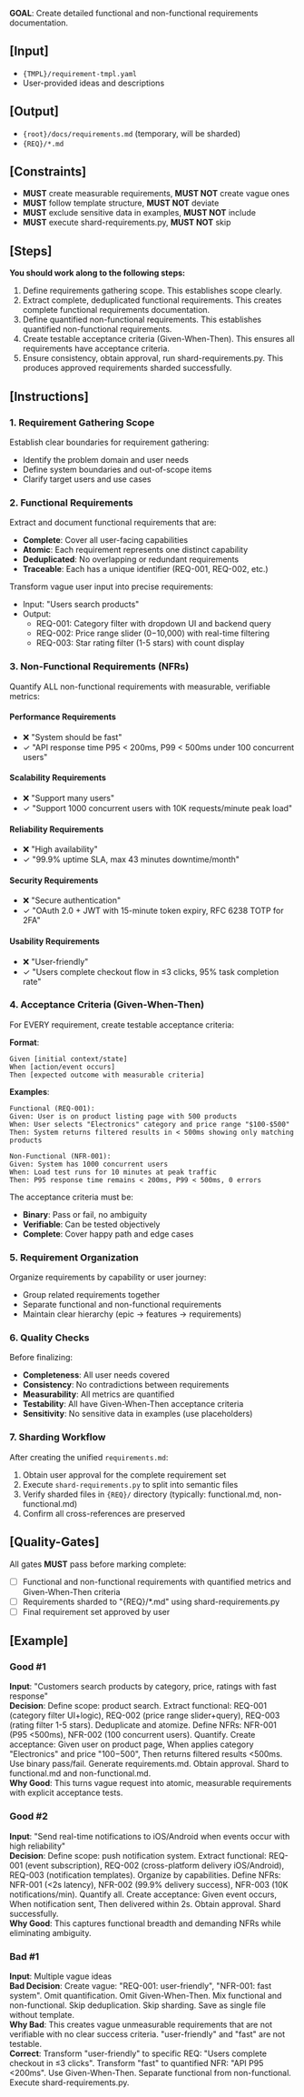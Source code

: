 **GOAL**: Create detailed functional and non-functional requirements documentation.

## [Input]
- `{TMPL}/requirement-tmpl.yaml`
- User-provided ideas and descriptions

## [Output]
- `{root}/docs/requirements.md` (temporary, will be sharded)
- `{REQ}/*.md`

## [Constraints]
- **MUST** create measurable requirements, **MUST NOT** create vague ones
- **MUST** follow template structure, **MUST NOT** deviate
- **MUST** exclude sensitive data in examples, **MUST NOT** include
- **MUST** execute shard-requirements.py, **MUST NOT** skip

## [Steps]
**You should work along to the following steps:**
1. Define requirements gathering scope. This establishes scope clearly.
2. Extract complete, deduplicated functional requirements. This creates complete functional requirements documentation.
3. Define quantified non-functional requirements. This establishes quantified non-functional requirements.
4. Create testable acceptance criteria (Given-When-Then). This ensures all requirements have acceptance criteria.
5. Ensure consistency, obtain approval, run shard-requirements.py. This produces approved requirements sharded successfully.

## [Instructions]

### 1. Requirement Gathering Scope
Establish clear boundaries for requirement gathering:
- Identify the problem domain and user needs
- Define system boundaries and out-of-scope items
- Clarify target users and use cases

### 2. Functional Requirements
Extract and document functional requirements that are:
- **Complete**: Cover all user-facing capabilities
- **Atomic**: Each requirement represents one distinct capability
- **Deduplicated**: No overlapping or redundant requirements
- **Traceable**: Each has a unique identifier (REQ-001, REQ-002, etc.)

Transform vague user input into precise requirements:
- Input: "Users search products"
- Output:
  - REQ-001: Category filter with dropdown UI and backend query
  - REQ-002: Price range slider ($0-$10,000) with real-time filtering
  - REQ-003: Star rating filter (1-5 stars) with count display

### 3. Non-Functional Requirements (NFRs)
Quantify ALL non-functional requirements with measurable, verifiable metrics:

#### Performance Requirements
- ❌ "System should be fast"
- ✓ "API response time P95 < 200ms, P99 < 500ms under 100 concurrent users"

#### Scalability Requirements
- ❌ "Support many users"
- ✓ "Support 1000 concurrent users with 10K requests/minute peak load"

#### Reliability Requirements
- ❌ "High availability"
- ✓ "99.9% uptime SLA, max 43 minutes downtime/month"

#### Security Requirements
- ❌ "Secure authentication"
- ✓ "OAuth 2.0 + JWT with 15-minute token expiry, RFC 6238 TOTP for 2FA"

#### Usability Requirements
- ❌ "User-friendly"
- ✓ "Users complete checkout flow in ≤3 clicks, 95% task completion rate"

### 4. Acceptance Criteria (Given-When-Then)
For EVERY requirement, create testable acceptance criteria:

**Format**:
```
Given [initial context/state]
When [action/event occurs]
Then [expected outcome with measurable criteria]
```

**Examples**:
```
Functional (REQ-001):
Given: User is on product listing page with 500 products
When: User selects "Electronics" category and price range "$100-$500"
Then: System returns filtered results in < 500ms showing only matching products

Non-Functional (NFR-001):
Given: System has 1000 concurrent users
When: Load test runs for 10 minutes at peak traffic
Then: P95 response time remains < 200ms, P99 < 500ms, 0 errors
```

The acceptance criteria must be:
- **Binary**: Pass or fail, no ambiguity
- **Verifiable**: Can be tested objectively
- **Complete**: Cover happy path and edge cases

### 5. Requirement Organization
Organize requirements by capability or user journey:
- Group related requirements together
- Separate functional and non-functional requirements
- Maintain clear hierarchy (epic → features → requirements)

### 6. Quality Checks
Before finalizing:
- **Completeness**: All user needs covered
- **Consistency**: No contradictions between requirements
- **Measurability**: All metrics are quantified
- **Testability**: All have Given-When-Then acceptance criteria
- **Sensitivity**: No sensitive data in examples (use placeholders)

### 7. Sharding Workflow
After creating the unified `requirements.md`:
1. Obtain user approval for the complete requirement set
2. Execute `shard-requirements.py` to split into semantic files
3. Verify sharded files in `{REQ}/` directory (typically: functional.md, non-functional.md)
4. Confirm all cross-references are preserved

## [Quality-Gates]
All gates **MUST** pass before marking complete:
- [ ] Functional and non-functional requirements with quantified metrics and Given-When-Then criteria
- [ ] Requirements sharded to "{REQ}/*.md" using shard-requirements.py
- [ ] Final requirement set approved by user

## [Example]

### Good #1
**Input**: "Customers search products by category, price, ratings with fast response"  
**Decision**: Define scope: product search. Extract functional: REQ-001 (category filter UI+logic), REQ-002 (price range slider+query), REQ-003 (rating filter 1-5 stars). Deduplicate and atomize. Define NFRs: NFR-001 (P95 <500ms), NFR-002 (100 concurrent users). Quantify. Create acceptance: Given user on product page, When applies category "Electronics" and price "$100-$500", Then returns filtered results <500ms. Use binary pass/fail. Generate requirements.md. Obtain approval. Shard to functional.md and non-functional.md.  
**Why Good**: This turns vague request into atomic, measurable requirements with explicit acceptance tests.

### Good #2
**Input**: "Send real-time notifications to iOS/Android when events occur with high reliability"  
**Decision**: Define scope: push notification system. Extract functional: REQ-001 (event subscription), REQ-002 (cross-platform delivery iOS/Android), REQ-003 (notification templates). Organize by capabilities. Define NFRs: NFR-001 (<2s latency), NFR-002 (99.9% delivery success), NFR-003 (10K notifications/min). Quantify all. Create acceptance: Given event occurs, When notification sent, Then delivered within 2s. Obtain approval. Shard successfully.  
**Why Good**: This captures functional breadth and demanding NFRs while eliminating ambiguity.

### Bad #1
**Input**: Multiple vague ideas  
**Bad Decision**: Create vague: "REQ-001: user-friendly", "NFR-001: fast system". Omit quantification. Omit Given-When-Then. Mix functional and non-functional. Skip deduplication. Skip sharding. Save as single file without template.  
**Why Bad**: This creates vague unmeasurable requirements that are not verifiable with no clear success criteria. "user-friendly" and "fast" are not testable.  
**Correct**: Transform "user-friendly" to specific REQ: "Users complete checkout in ≤3 clicks". Transform "fast" to quantified NFR: "API P95 <200ms". Use Given-When-Then. Separate functional from non-functional. Execute shard-requirements.py.
